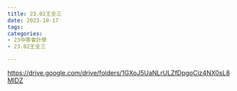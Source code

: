 ```yaml
---
title: 23.02王全三
date: 2023-10-17
tags: 
categories:
- 23中等會計學
- 23.02王全三

---
```

https://drive.google.com/drive/folders/1GXoJ5UaNLrULZfDpgoCiz4NX0sL8MlDZ
